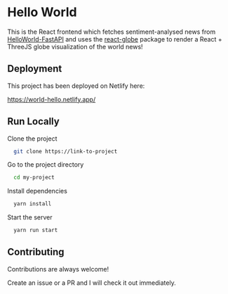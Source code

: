 
# Hello World

This is the React frontend which fetches sentiment-analysed news from [HelloWorld-FastAPI](https://github.com/sam9111/HelloWorld-FastAPI)
and uses the [react-globe]("https://react-globe.netlify.app/) package to render a  React + ThreeJS globe visualization of the world news!



## Deployment

This project has been deployed on Netlify here:

https://world-hello.netlify.app/



## Run Locally

Clone the project

```bash
  git clone https://link-to-project
```

Go to the project directory

```bash
  cd my-project
```

Install dependencies

```bash
  yarn install
```

Start the server

```bash
  yarn run start
```


## Contributing

Contributions are always welcome!

Create an issue or a PR and I will check it out immediately.


